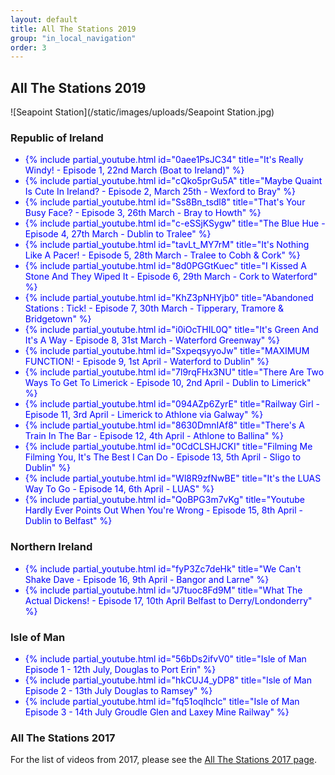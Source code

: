 ```yaml
---
layout: default
title: All The Stations 2019
group: "in_local_navigation"
order: 3
---
```

<style>
.li {display:list-item;list-style-type:disc;}
.bl {color:blue;}
.bk {color:black;}
.rd {color:red;}
</style>
## All The Stations 2019

![Seapoint Station](/static/images/uploads/Seapoint Station.jpg)

### Republic of Ireland

<ul>
<span class="li bl">{% include partial_youtube.html id="0aee1PsJC34" title="It's Really Windy! - Episode 1, 22nd March (Boat to Ireland)" %}</span>
<span class="li bl">{% include partial_youtube.html id="cQko5prGu5A" title="Maybe Quaint Is Cute In Ireland? - Episode 2, March 25th - Wexford to Bray" %}</span>
<span class="li bl">{% include partial_youtube.html id="Ss8Bn_tsdl8" title="That's Your Busy Face? - Episode 3, 26th March - Bray to Howth" %}</span>
<span class="li bl">{% include partial_youtube.html id="c-eSSjKSygw" title="The Blue Hue - Episode 4, 27th March - Dublin to Tralee" %}</span>
<span class="li bl">{% include partial_youtube.html id="tavLt_MY7rM" title="It's Nothing Like A Pacer! - Episode 5, 28th March - Tralee to Cobh & Cork" %}</span>
<span class="li bl">{% include partial_youtube.html id="8d0PGGtKuec" title="I Kissed A Stone And They Wiped It - Episode 6, 29th March - Cork to Waterford" %}</span>
<span class="li bl">{% include partial_youtube.html id="KhZ3pNHYjb0" title="Abandoned Stations : Tick! - Episode 7, 30th March - Tipperary, Tramore & Bridgetown" %}</span>
<span class="li bl">{% include partial_youtube.html id="i0iOcTHIL0Q" title="It's Green And It's A Way - Episode 8, 31st March - Waterford Greenway" %}</span>
<span class="li bl">{% include partial_youtube.html id="SxpeqsyyoJw" title="MAXIMUM FUNCTION! - Episode 9, 1st April - Waterford to Dublin" %}</span>
<span class="li bl">{% include partial_youtube.html id="7l9rqFHx3NU" title="There Are Two Ways To Get To Limerick - Episode 10, 2nd April - Dublin to Limerick" %}</span>
<span class="li bl">{% include partial_youtube.html id="094AZp6ZyrE" title="Railway Girl - Episode 11, 3rd April - Limerick to Athlone via Galway" %}</span>
<span class="li bl">{% include partial_youtube.html id="8630DmnIAf8" title="There's A Train In The Bar - Episode 12, 4th April - Athlone to Ballina" %}</span>
<span class="li bl">{% include partial_youtube.html id="0CdCLSHJCKI" title="Filming Me Filming You, It's The Best I Can Do - Episode 13, 5th April - Sligo to Dublin" %}</span>
<span class="li bl">{% include partial_youtube.html id="Wl8R9zfNwBE" title="It's the LUAS Way To Go - Episode 14, 6th April - LUAS" %}</span>
<span class="li bl">{% include partial_youtube.html id="QoBPG3m7vKg" title="Youtube Hardly Ever Points Out When You're Wrong - Episode 15, 8th April - Dublin to Belfast" %}</span>
</ul>

### Northern Ireland

<ul>
<span class="li bl">{% include partial_youtube.html id="fyP3Zc7deHk" title="We Can't Shake Dave - Episode 16, 9th April - Bangor and Larne" %}</span>
<span class="li bl">{% include partial_youtube.html id="J7tuoc8Fd9M" title="What The Actual Dickens! - Episode 17, 10th April Belfast to Derry/Londonderry" %}</span>
</ul>

### Isle of Man

<ul>
<span class="li bl">{% include partial_youtube.html id="56bDs2ifvV0" title="Isle of Man Episode 1 - 12th July, Douglas to Port Erin" %}</span>
<span class="li bl">{% include partial_youtube.html id="hkCUJ4_yDP8" title="Isle of Man Episode 2 - 13th July Douglas to Ramsey" %}</span>
<span class="li bl">{% include partial_youtube.html id="fq51oqlhclc" title="Isle of Man Episode 3 - 14th July Groudle Glen and Laxey Mine Railway" %}</span>
</ul>

### All The Stations 2017

For the list of videos from 2017, please see the <a href="../ats2017">All The Stations 2017 page</a>.

